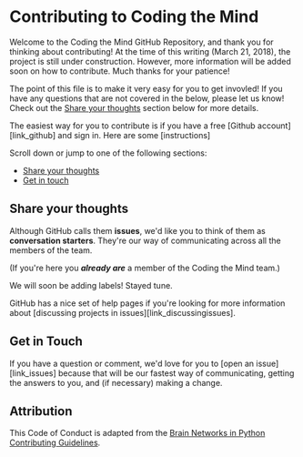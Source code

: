 # Contributing to Coding the Mind

Welcome to the Coding the Mind GitHub Repository, and thank you for thinking about contributing! At the time of this writing (March 21, 2018), the project is still under construction. However, more information will be added soon on how to contribute. Much thanks for your patience!

The point of this file is to make it very easy for you to get invovled! If you have any questions that are not covered in the below, please let us know! Check out the [Share your thoughts](#share-your-thoughts) section below for more details.

The easiest way for you to contribute is if you have a free [Github account][link_github] and sign in. Here are some [instructions]

Scroll down or jump to one of the following sections:

* [Share your thoughts](#share-your-thoughts)
* [Get in touch](#how-to-get-in-touch)

## Share your thoughts

Although GitHub calls them **issues**, we'd like you to think of them as **conversation starters**. They're our way of communicating across all the members of the team.

(If you're here you ***already are*** a member of the Coding the Mind team.)

We will soon be adding labels! Stayed tune. 

GitHub has a nice set of help pages if you're looking for more information about [discussing projects in issues][link_discussingissues].

## Get in Touch
If you have a question or comment, we'd love for you to [open an issue][link_issues] because that will be our fastest way of communicating, getting the answers to you, and (if necessary) making a change.

## Attribution
This Code of Conduct is adapted from the [Brain Networks in Python Contributing Guidelines](https://github.com/WhitakerLab/BrainNetworksInPython/blob/master/CONTRIBUTING.md).
